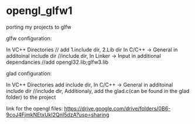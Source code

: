 # opengl_glfw1
porting my projects to glfw


glfw configuration:

In VC++ Directories // add 1.include dir, 2.Lib dir
In C/C++ -> General in additoinal include dir //include dir,
In Linker -> Input in additional dependancies //add opengl32.lib;glfw3.lib


glad configuration:

In VC++ Directories add include dir,
In C/C++ -> General in additoinal include dir //include dir,
Additionaly, add the glad.c(can be found in the glad folder) to the project


link for the opengl files:
https://drive.google.com/drive/folders/0B6-9coJ4FjmkNEtxUkI2QnI5dzA?usp=sharing
